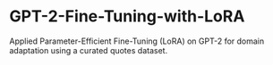 # GPT-2-Fine-Tuning-with-LoRA
Applied Parameter-Efficient Fine-Tuning (LoRA) on GPT-2 for domain adaptation using a curated quotes dataset.

